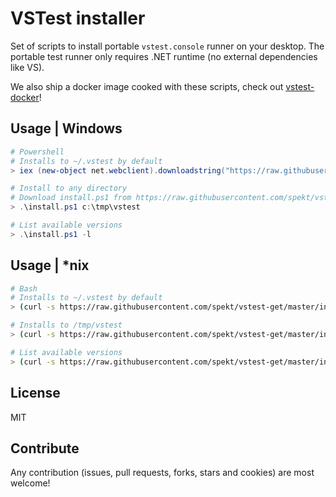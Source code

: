 # VSTest installer

Set of scripts to install portable `vstest.console` runner on your desktop. The
portable test runner only requires .NET runtime (no external dependencies like VS).

We also ship a docker image cooked with these scripts, check out [vstest-docker](https://github.com/spekt/vstest-docker)!

## Usage | Windows
```powershell
# Powershell
# Installs to ~/.vstest by default
> iex (new-object net.webclient).downloadstring("https://raw.githubusercontent.com/spekt/vstest-get/master/install.ps1")

# Install to any directory
# Download install.ps1 from https://raw.githubusercontent.com/spekt/vstest-get/master/install.ps1
> .\install.ps1 c:\tmp\vstest

# List available versions
> .\install.ps1 -l
```

## Usage | *nix
```bash
# Bash
# Installs to ~/.vstest by default
> (curl -s https://raw.githubusercontent.com/spekt/vstest-get/master/install.sh) | bash /dev/stdin

# Installs to /tmp/vstest
> (curl -s https://raw.githubusercontent.com/spekt/vstest-get/master/install.sh) | bash /dev/stdin /tmp/vstest

# List available versions
> (curl -s https://raw.githubusercontent.com/spekt/vstest-get/master/install.sh) | bash /dev/stdin -l
```

## License
MIT

## Contribute
Any contribution (issues, pull requests, forks, stars and cookies) are most welcome!
